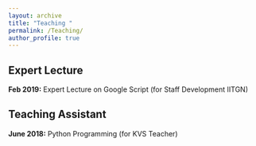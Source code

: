 ```yaml
---
layout: archive
title: "Teaching "
permalink: /Teaching/
author_profile: true
---
```


## Expert Lecture
**Feb 2019:** Expert Lecture on Google Script (for Staff Development IITGN)

## Teaching Assistant
**June 2018:** Python Programming (for KVS Teacher)